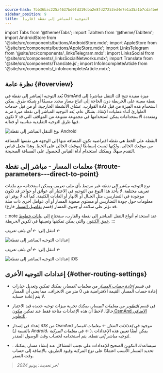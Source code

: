 ```yaml
---
source-hash: 7bb36bac225a4637bd0fd319dba2e8fd27253ed4e7e1a35a1b7cda4be6a24614
sidebar_position: 9
title:  التوجيه المباشر إلى نقطة (قارب)
---
```

import Tabs from '@theme/Tabs';
import TabItem from '@theme/TabItem';
import AndroidStore from '@site/src/components/buttons/AndroidStore.mdx';
import AppleStore from '@site/src/components/buttons/AppleStore.mdx';
import LinksTelegram from '@site/src/components/_linksTelegram.mdx';
import LinksSocial from '@site/src/components/_linksSocialNetworks.mdx';
import Translate from '@site/src/components/Translate.js';
import InfoIncompleteArticle from '@site/src/components/_infoIncompleteArticle.mdx';



## نظرة عامة {#overview}

يُعد التوجيه المباشر إلى نقطة في OsmAnd ميزة مفيدة تتيح لك التنقل مباشرةً إلى نقطة معينة على الخريطة دون الحاجة إلى اتباع مسار محدد مسبقًا أو شبكة طرق. يمكن استخدام هذه الميزة من قبل قادة القوارب،
عشاق الأنشطة الخارجية، أو من قبل خدمات الطوارئ أثناء عمليات الإنقاذ. بشكل عام، يُعد التوجيه المباشر إلى نقطة ميزة مرنة ومتعددة الاستخدامات يمكن استخدامها في مجموعة متنوعة من المواقف التي قد لا تكون فيها طرق التوجيه التقليدية مناسبة أو فعالة.

![نوع التنقل المباشر إلى نقطة Android](@site/static/img/navigation/boat/direct_navigation_type_android.png)

النقطة على الخط هي نقطة افتراضية تكون المسافة منها إلى الوجهة هي نفسها المسافة من موقعك الحالي، ولكنها ليست إسقاطًا لموقعك الحالي على الخط. وهذا يجعل قياس التقدم سهلاً، ويمكنك استخدام أداة القياس للحصول على المسافة الصحيحة.


## معلمات المسار - مباشر إلى نقطة {#route-parameters---direct-to-point}

نوع التوجيه *مباشر إلى نقطة* غير مرتبط بأي ملف تعريف ويمكن استخدامه مع ملفات تعريف مختلفة.
لا يأخذ هذا النوع من التوجيه في الاعتبار أي عوائق أو حواجز قد تكون موجودة في التضاريس، مثل الجبال أو الأنهار أو الغابات الكثيفة. كما أنه لا يوفر أي معلومات حول جودة التضاريس أو مستوى صعوبة المسار أو أي عوامل أخرى ذات صلة قد تؤثر على سلامة أو جدوى المسار (قسم [تفاصيل المسار](../setup/route-details.md) فارغ).

:::note
عند استخدام أنواع التنقل المباشر إلى نقطة والقارب، ستحتاج إلى [بيانات خطوط عمق الكنتور](../../plugins/nautical-charts.md#nautical-map-style)، والتي يمكن تمكينها وتعيينها في *تكوين الخريطة*.
:::

<Tabs groupId="operating-systems">

<TabItem value="android" label="أندرويد">

انتقل إلى: *<Translate android="true" ids="shared_string_menu,shared_string_settings"/> ← أي ملف تعريف ← <Translate android="true" ids="routing_settings_2,nav_type_hint"/>*

![إعدادات التوجيه المباشر إلى نقطة](@site/static/img/navigation/routing/direct_to_point_routing_3_andr.png)

</TabItem>

<TabItem value="ios" label="iOS">

انتقل إلى: *<Translate android="true" ids="shared_string_menu,shared_string_settings"/> ← أي ملف تعريف ← <Translate android="true" ids="routing_settings_2,nav_type_hint"/>*

![إعدادات التوجيه المباشر إلى نقطة iOS](@site/static/img/navigation/routing/direct_to_point_ios.png)

</TabItem>

</Tabs>


## إعدادات التوجيه الأخرى {#other-routing-settings}

- في قسم [*إعادة حساب المسار*](../../navigation/guidance/navigation-settings.md#recalculate-route) من *معلمات المسار*، يمكنك تمكين وتعديل خيارات إعادة حساب المسار. القيمة الافتراضية هي 0 متر من الانحراف، مما يعني أن المسار لا يتم إعادة حسابه.

- في قسم [*التطوير*](../guidance/navigation-settings.md#development-settings) من *معلمات المسار*، يمكنك تجربة ميزات توجيه جديدة قيد الاختبار حاليًا. لاحظ أن هذه الإعدادات متاحة فقط عند تمكين [مكون OsmAnd الإضافي للتطوير](../../plugins/development.md).

- إعداد *[<Translate ios="true" ids="road_speeds"/>](../guidance/navigation-settings.md#road-speeds)* في إصدار *iOS* من OsmAnd موجود في *إعدادات التنقل ← معلمات المسار* (بالنسبة لـ *Android*، في *معلمات المركبة ← [<Translate android="true" ids="default_speed_setting_title"/>](../guidance/navigation-settings.md#default-speed--road-speeds)*). يمكن أيضًا تعيين هذه الإعدادات لتوجيه *مباشر إلى نقطة*. يتم استخدامه لحساب وقت الوصول المقدر.

- *[<Translate ios="true" ids="vehicle_parameters"/>](../guidance/navigation-settings.md#vehicle-parameters)*. سيساعدك التكوين الصحيح للإعدادات على تجنب المشاكل عند إنشاء مسار. يمكنك تحديد المسار الأنسب اعتمادًا على نوع المركبة وقيود الطريق، بالإضافة إلى حساب وقت السفر.

> *آخر تحديث: يونيو 2024*